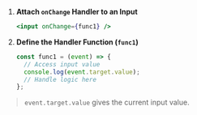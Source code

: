 1. **Attach `onChange` Handler to an Input**

   ```jsx
   <input onChange={func1} />
   ```

2. **Define the Handler Function (`func1`)**

   ```javascript
   const func1 = (event) => {
     // Access input value
     console.log(event.target.value);
     // Handle logic here
   };
   ```

> `event.target.value` gives the current input value.
